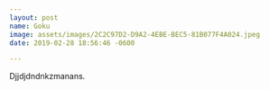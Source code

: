 ```yaml
---
layout: post
name: Goku
image: assets/images/2C2C97D2-D9A2-4EBE-BEC5-81B077F4A024.jpeg
date: 2019-02-28 18:56:46 -0600

---
```

Djjdjdndnkzmanans.